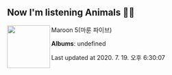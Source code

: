 ## Now I'm listening Animals 🎵🎵

[<img align="left" width="100" src="https://i.ytimg.com/vi/qpgTC9MDx1o/sddefault.jpg?sqp=-oaymwEWCJADEOEBIAQqCghqEJQEGHgg6AJIWg&rs">](https://music.youtube.com/channel/UCdFe4KkWwZ_twpo-UECR-Nw)

Maroon 5(마룬 파이브)

**Albums**: undefined

Last updated at 2020. 7. 19. 오후 6:30:07
